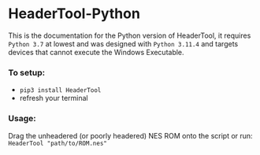 # HeaderTool-Python

This is the documentation for the Python version of HeaderTool, it requires `Python 3.7` at lowest and was designed with `Python 3.11.4` and targets devices that cannot execute the Windows Executable.

### To setup:
 - `pip3 install HeaderTool`
 - refresh your terminal

### Usage:

Drag the unheadered (or poorly headered) NES ROM onto the script or run: `HeaderTool "path/to/ROM.nes"`
